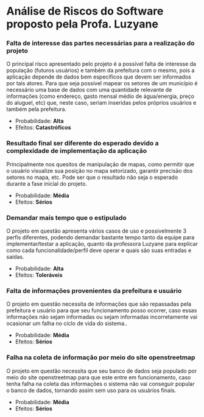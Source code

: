 # Análise de Riscos do Software proposto pela Profa. Luzyane

### Falta de interesse das partes necessárias para a realização do projeto
O principal risco apresentado pelo projeto é a possível falta de interesse da população (futuros usuários) e também da prefeitura com o mesmo, pois a aplicação depende de dados bem específicos que devem ser informados por tais atores. Para que seja possível mapear os setores de um município é necessário uma base de dados com uma quantidade relevante de informações (como endereço, gasto mensal médio de água/energia, preço do aluguel, etc) que, neste caso, seriam inseridas pelos próprios usuários e também pela prefeitura.
- Probabilidade: **Alta**
- Efeitos: **Catastróficos**

### Resultado final ser diferente do esperado devido a complexidade de implementação da aplicação
Principalmente nos quesitos de manipulação de mapas, como permitir que o usuário visualize sua posição no mapa setorizado, garantir precisão dos setores no mapa, etc. Pode ser que o resultado não seja o esperado durante a fase inicial do projeto.
- Probabilidade: **Média**
- Efeitos: **Sérios**

### Demandar mais tempo que o estipulado
O projeto em questão apresenta vários casos de uso e possívelmente 3 perfis diferentes, podendo demandar bastante tempo tanto da equipe para implementar/testar a aplicação, quanto da professora Luzyane para explicar como cada funcionalidade/perfil deve operar e quais são suas entradas e saídas.
- Probabilidade: **Alta**
- Efeitos: **Toleráveis**

### Falta de informações provenientes da prefeitura e usuário
O projeto em questão necessita de informações que são repassadas pela prefeitura e usuário para que seu funcionamento posso ocorrer, caso essas informações não sejam informadas ou sejam informadas incorretamente vai ocasionar um falha no ciclo de vida do sistema..
- Probabilidade: **Média**
- Efeitos: **Sérios**

### Falha na coleta de informação por meio do site openstreetmap 
O projeto em questão necessita que seu banco de dados seja populado por meio do site openstreetmap para que este entre em funcionamento, caso tenha falha na coleta das informações o sistema não vai conseguir popular o banco de dados, tornando assim sem uso para os usuários finais.
- Probabilidade: **Média**
- Efeitos: **Sérios**

